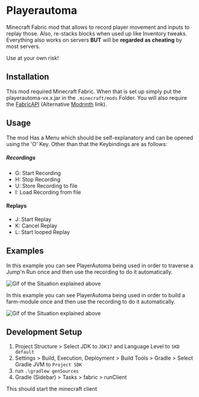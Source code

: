 # Playerautoma
Minecraft Fabric mod that allows to record player movement and inputs to replay those. 
Also, re-stacks blocks when used up like Inventory tweaks. Everything also works on servers **BUT**
will be **regarded as cheating** by most servers.

Use at your own risk!

## Installation
This mod required Minecraft Fabric. When that is set up simply put the playerautoma-vx.x.jar 
in the `.minecraft/mods` Folder. You will also require the [FabricAPI](https://www.curseforge.com/minecraft/mc-mods/fabric-api) 
(Alternative [Modrinth](https://modrinth.com/mod/fabric-api) link).


## Usage
The mod Has a Menu which should be self-explanatory and can be opened using the 'O' Key.
Other than that the Keybindings are as follows:
##### Recordings
- G: Start Recording
- H: Stop Recording
- U: Store Recording to file
- I: Load Recording from file
#### Replays
- J: Start Replay
- K: Cancel Replay
- L: Start looped Replay

## Examples
In this example you can see PlayerAutoma being used in order to traverse a Jump'n Run once and then use the recording
to do it automatically.

![Gif of the Situation explained above](documentation/resources/jump-n-run-demo.gif)

In this example you can see PlayerAutoma being used in order to build a farm-module once and then use the recording
to do it automatically.

![Gif of the Situation explained above](documentation/resources/farm-demo.gif)


## Development Setup

1. Project Structure > Select JDK to `JDK17` and Language Level to `SKD default`
2. Settings > Build, Execution, Deployment > Build Tools > Gradle > Select Gradle JVM to `Project SDK`
3. run `.\gradlew genSources`
4. Gradle (Sidebar) > Tasks > fabric > runClient

This should start the minecraft client
